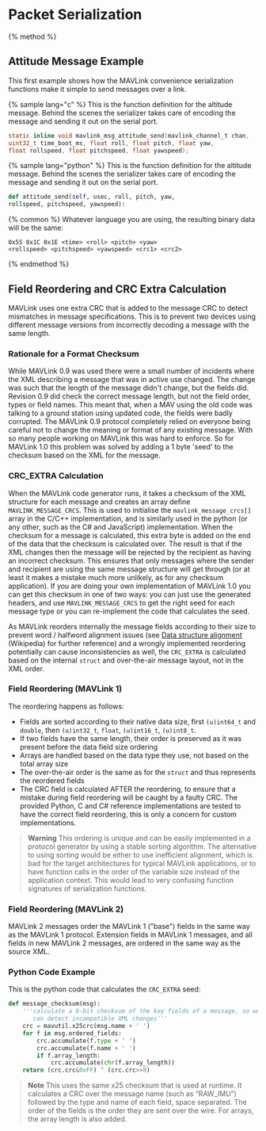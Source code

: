 # Packet Serialization

{% method %}
## Attitude Message Example

This first example shows how the MAVLink convenience serialization functions make it simple to send messages over a link.

{% sample lang="c" %}
This is the function definition for the altitude message. Behind the scenes the serializer takes care of encoding the message and sending it out on the serial port.

```c
static inline void mavlink_msg_attitude_send(mavlink_channel_t chan,
uint32_t time_boot_ms, float roll, float pitch, float yaw,
float rollspeed, float pitchspeed, float yawspeed);

```

{% sample lang="python" %}
This is the function definition for the altitude message. Behind the scenes the serializer takes care of encoding the message and sending it out on the serial port.

```python
def attitude_send(self, usec, roll, pitch, yaw,
rollspeed, pitchspeed, yawspeed):
```

{% common %}
Whatever language you are using, the resulting binary data will be the same:

```
0x55 0x1C 0x1E <time> <roll> <pitch> <yaw>
<rollspeed> <pitchspeed> <yawspeed> <crc1> <crc2>
```
{% endmethod %}


## Field Reordering and CRC Extra Calculation

MAVLink uses one extra CRC that is added to the message CRC to detect mismatches in message specifications. This is to prevent two devices using different message versions from incorrectly decoding a message with the same length.


### Rationale for a Format Checksum

While MAVLink 0.9 was used there were a small number of incidents where the XML describing a message that was in active use changed. The change was such that the length of the message didn't change, but the fields did. Revision 0.9 did check the correct message length, but not the field order, types or field names. This meant that, when a MAV using the old code was talking to a ground station using updated code, the fields were badly corrupted. The MAVLink 0.9 protocol completely relied on everyone being careful not to change the meaning or format of any existing message. With so many people working on MAVLink this was hard to enforce. So for MAVLink 1.0 this problem was solved by adding a 1 byte 'seed' to the checksum based on the XML for the message.


### CRC_EXTRA Calculation

When the MAVLink code generator runs, it takes a checksum of the XML structure for each message and creates an array define `MAVLINK_MESSAGE_CRCS`. This is used to initialise the `mavlink_message_crcs[]` array in the C/C++ implementation, and is similarly used in the python (or any other, such as the C# and JavaScript) implementation. When the checksum for a message is calculated, this extra byte is added on the end of the data that the checksum is calculated over. The result is that if the XML changes then the message will be rejected by the recipient as having an incorrect checksum. This ensures that only messages where the sender and recipient are using the same message structure will get through (or at least it makes a mistake much more unlikely, as for any checksum application). If you are doing your own implementation of MAVLink 1.0 you can get this checksum in one of two ways: you can just use the generated headers, and use `MAVLINK_MESSAGE_CRCS` to get the right seed for each message type or you can re-implement the code that calculates the seed.

As MAVLink reorders internally the message fields according to their size to prevent word / halfword alignment issues (see [Data structure alignment](http://en.wikipedia.org/wiki/Data%20structure%20alignment) (Wikipedia) for further reference) and a wrongly implemented reordering potentially can cause inconsistencies as well, the `CRC_EXTRA` is calculated based on the internal `struct` and over-the-air message layout, not in the XML order.


### Field Reordering (MAVLink 1)

The reordering happens as follows:

* Fields are sorted according to their native data size, first `(u)int64_t` and `double`, then `(u)int32_t`, `float`, `(u)int16_t`, `(u)int8_t`.
* If two fields have the same length, their order is preserved as it was present before the data field size ordering
* Arrays are handled based on the data type they use, not based on the total array size
* The over-the-air order is the same as for the `struct` and thus represents the reordered fields
* The CRC field is calculated AFTER the reordering, to ensure that a mistake during field reordering will be caught by a faulty CRC. The provided Python, C and C# reference implementations are tested to have the correct field reordering, this is only a concern for custom implementations.

> **Warning** This ordering is unique and can be easily implemented in a protocol generator by using a stable sorting algorithm. The alternative to using sorting would be either to use inefficient alignment, which is bad for the target architectures for typical MAVLink applications, or to have function calls in the order of the variable size instead of the application context. This would lead to very confusing function signatures of serialization functions.


### Field Reordering (MAVLink 2)

MAVLink 2 messages order the MAVLink 1 ("base") fields in the same way as the MAVLink 1 protocol. Extension fields in MAVLink 1 messages, and all fields in new MAVLink 2 messages, are ordered in the same way as the source XML.

<!-- FYI: Field ordering is in pymavlink/generator/mavparse.py - see https://github.com/mavlink/mavlink-devguide/pull/27#issuecomment-349215965 for info -->


### Python Code Example

This is the python code that calculates the `CRC_EXTRA` seed:

```python
def message_checksum(msg):
    '''calculate a 8-bit checksum of the key fields of a message, so we
       can detect incompatible XML changes'''
    crc = mavutil.x25crc(msg.name + ' ')
    for f in msg.ordered_fields:
        crc.accumulate(f.type + ' ')
        crc.accumulate(f.name + ' ')
        if f.array_length:
            crc.accumulate(chr(f.array_length))
    return (crc.crc&0xFF) ^ (crc.crc>>8) 
```

> **Note** This uses the same x25 checksum that is used at runtime. It calculates a CRC over the message name (such as “RAW_IMU”) followed by the type and name of each field, space separated. The order of the fields is the order they are sent over the wire. For arrays, the array length is also added.

